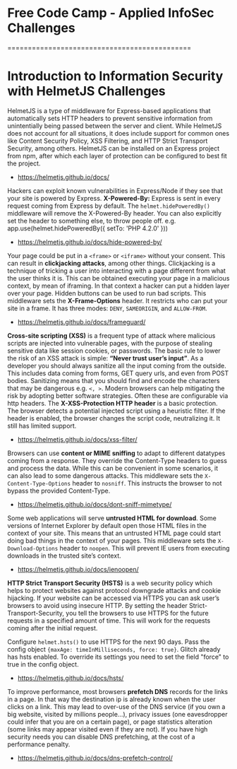# Free Code Camp - Applied InfoSec Challenges

=============================================

# Introduction to Information Security with HelmetJS Challenges

HelmetJS is a type of middleware for Express-based applications that automatically sets HTTP headers to prevent sensitive information from unintentially being passed between the server and client. While HelmetJS does not account for all situations, it does include support for common ones like Content Security Policy, XSS Filtering, and HTTP Strict Transport Security, among others. HelmetJS can be installed on an Express project from npm, after which each layer of protection can be configured to best fit the project.

- https://helmetjs.github.io/docs/

Hackers can exploit known vulnerabilities in Express/Node if they see that your site is powered by Express.
**X-Powered-By:** Express is sent in every request coming from Express by default. The `helmet.hidePoweredBy()` middleware will remove the X-Powered-By header. You can also explicitly set the header to something else, to throw people off. e.g. app.use(helmet.hidePoweredBy({ setTo: 'PHP 4.2.0' }))

- https://helmetjs.github.io/docs/hide-powered-by/

Your page could be put in a `<frame>` or `<iframe>` without your consent. This can result in **clickjacking attacks**, among other things. Clickjacking is a technique of tricking a user into interacting with a page different from what the user thinks it is. This can be obtained executing your page in a malicious context, by mean of iframing. In that context a hacker can put a hidden layer over your page. Hidden buttons can be used to run bad scripts. This middleware sets the **X-Frame-Options** header. It restricts who can put your site in a frame. It has three modes: `DENY`, `SAMEORIGIN`, and `ALLOW-FROM`.

- https://helmetjs.github.io/docs/frameguard/

**Cross-site scripting (XSS)** is a frequent type of attack where malicious scripts are injected into vulnerable pages, with the purpose of stealing sensitive data like session cookies, or passwords.
The basic rule to lower the risk of an XSS attack is simple: **“Never trust user’s input”**. As a developer you should always sanitize all the input coming from the outside. This includes data coming from forms, GET query urls, and even from POST bodies. Sanitizing means that you should find and encode the characters that may be dangerous e.g. `<, >`.
Modern browsers can help mitigating the risk by adopting better software strategies. Often these are configurable via http headers.
The **X-XSS-Protection HTTP header** is a basic protection. The browser detects a potential injected script using a heuristic filter. If the header is enabled, the browser changes the script code, neutralizing it.
It still has limited support.

- https://helmetjs.github.io/docs/xss-filter/

Browsers can use **content or MIME sniffing** to adapt to different datatypes coming from a response. They override the Content-Type headers to guess and process the data. While this can be convenient in some scenarios, it can also lead to some dangerous attacks. This middleware sets the `X-Content-Type-Options` header to `nosniff`. This instructs the browser to not bypass the provided Content-Type.

- https://helmetjs.github.io/docs/dont-sniff-mimetype/

Some web applications will serve **untrusted HTML for download**. Some versions of Internet Explorer by default open those HTML files in the context of your site. This means that an untrusted HTML page could start doing bad things in the context of your pages. This middleware sets the `X-Download-Options` header to `noopen`. This will prevent IE users from executing downloads in the trusted site’s context.

- https://helmetjs.github.io/docs/ienoopen/

**HTTP Strict Transport Security (HSTS)** is a web security policy which helps to protect websites against protocol downgrade attacks and cookie hijacking. If your website can be accessed via HTTPS you can ask user’s browsers to avoid using insecure HTTP. By setting the header Strict-Transport-Security, you tell the browsers to use HTTPS for the future requests in a specified amount of time. This will work for the requests coming after the initial request.

Configure `helmet.hsts()` to use HTTPS for the next 90 days. Pass the config object `{maxAge: timeInMilliseconds, force: true}`. Glitch already has hsts enabled. To override its settings you need to set the field "force" to true in the config object.

- https://helmetjs.github.io/docs/hsts/

To improve performance, most browsers **prefetch DNS** records for the links in a page. In that way the destination ip is already known when the user clicks on a link. This may lead to over-use of the DNS service (if you own a big website, visited by millions people…), privacy issues (one eavesdropper could infer that you are on a certain page), or page statistics alteration (some links may appear visited even if they are not). If you have high security needs you can disable DNS prefetching, at the cost of a performance penalty.

- https://helmetjs.github.io/docs/dns-prefetch-control/
